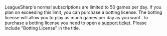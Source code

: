 LeagueSharp's normal subscriptions are limited to 50 games per day. If you plan on exceeding this limit, you can purchase a botting license. The botting license will allow you to play as much games per day as you want.
To purchase a botting license you need to open a [support ticket](https://www.joduska.me/forum/index.php?app=tickets&module=tickets&section=post&do=new_ticket). Please include "Botting License" in the title.